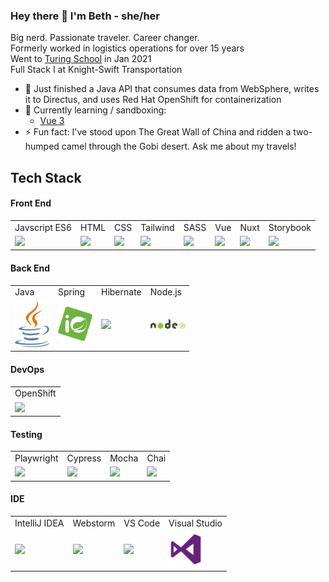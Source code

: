 ### Hey there 👋 I'm Beth - she/her

Big nerd. Passionate traveler. Career changer.  
Formerly worked in logistics operations for over 15 years  
Went to [Turing School](https://turing.edu/) in Jan 2021   
Full Stack I at Knight-Swift Transportation

- 🔭 Just finished a Java API that consumes data from WebSphere, writes it to Directus, and uses Red Hat OpenShift for containerization
- 🌱 Currently learning / sandboxing:  
    * [Vue 3](https://vuejs.org/)
- ⚡ Fun fact: I've stood upon The Great Wall of China and ridden a two-humped camel through the Gobi desert. Ask me about my travels!

## Tech Stack

#### Front End
<table>
  <tr>
    <td>Javscript ES6</td>
    <td>HTML</td>
    <td>CSS</td>
    <td>Tailwind</td>
    <td>SASS</td>
    <td>Vue</td>
    <td>Nuxt</td>
    <td>Storybook</td>
  </tr>
  <tr>
    <td><img width="55" src="https://raw.githubusercontent.com/gilbarbara/logos/master/logos/javascript.svg"/></td>
    <td><img width="55" src="https://raw.githubusercontent.com/gilbarbara/logos/master/logos/html-5.svg"/></td>
    <td><img width="55" src="https://raw.githubusercontent.com/gilbarbara/logos/master/logos/css-3.svg"/></td>
    <td><img width="55" src="https://raw.githubusercontent.com/gilbarbara/logos/master/logos/tailwindcss-icon.svg"/></td>
    <td><img width="55" src="https://raw.githubusercontent.com/gilbarbara/logos/master/logos/sass.svg"/></td> 
    <td><img width="55" src="https://raw.githubusercontent.com/gilbarbara/logos/master/logos/vue.svg"/></td>
    <td><img width="55" src="https://raw.githubusercontent.com/gilbarbara/logos/master/logos/nuxt-icon.svg"/></td>
    <td><img width="55" src="https://raw.githubusercontent.com/gilbarbara/logos/master/logos/storybook-icon.svg"/></td>
  </tr>
</table>

#### Back End
<table>
  <tr>
    <td>Java</td>
    <td>Spring</td>
    <td>Hibernate</td>
    <td>Node.js</td>
  </tr>
  <tr>
    <td><img width="55" src="https://raw.githubusercontent.com/gilbarbara/logos/master/logos/java.svg"/></td>
    <td><img width="55" src="https://raw.githubusercontent.com/gilbarbara/logos/master/logos/spring.svg"/></td>
    <td><img width="55" src="https://raw.githubusercontent.com/gilbarbara/logos/master/logos/hibernate.svg"/></td>
    <td><img width="55" src="https://raw.githubusercontent.com/gilbarbara/logos/master/logos/nodejs.svg"/></td>
  </tr>
</table>

#### DevOps
<table>
  <tr>
    <td>OpenShift</td>
  </tr>
  <tr>
    <td><img width="55" src="https://raw.githubusercontent.com/gilbarbara/logos/master/logos/openshift.svg"/></td>
  </tr>
</table>

#### Testing
<table>
  <tr>
    <td>Playwright</td>
    <td>Cypress</td>
    <td>Mocha</td>
    <td>Chai</td>
  </tr>
  <tr>
    <td><img width="55" src="https://raw.githubusercontent.com/gilbarbara/logos/master/logos/playwright.svg"/></td>
    <td><img width="55" src="https://raw.githubusercontent.com/gilbarbara/logos/master/logos/cypress.svg"/></td>
    <td><img width="55" src="https://raw.githubusercontent.com/gilbarbara/logos/master/logos/mocha.svg"/></td>
    <td><img width="55" src="https://raw.githubusercontent.com/gilbarbara/logos/master/logos/chai.svg"/></td>
  </tr>
</table>

#### IDE
<table>
  <tr>
    <td>IntelliJ IDEA</td>
    <td>Webstorm</td>
    <td>VS Code</td>
    <td>Visual Studio</td>
  </tr>
  <tr>
    <td><img width="55" src="https://raw.githubusercontent.com/gilbarbara/logos/master/logos/intellij-idea.svg"/></td>
    <td><img width="55" src="https://raw.githubusercontent.com/gilbarbara/logos/master/logos/webstorm.svg"/></td>
    <td><img width="55" src="https://raw.githubusercontent.com/gilbarbara/logos/master/logos/visual-studio-code.svg"/></td>
    <td><img width="55" src="https://raw.githubusercontent.com/gilbarbara/logos/master/logos/visual-studio.svg"/></td>
  </tr>
</table>
